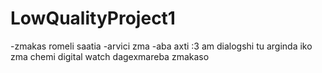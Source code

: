 # LowQualityProject1
-zmakas romeli saatia
-arvici zma
-aba axti :3
am dialogshi tu arginda iko zma chemi digital watch dagexmareba zmakaso
